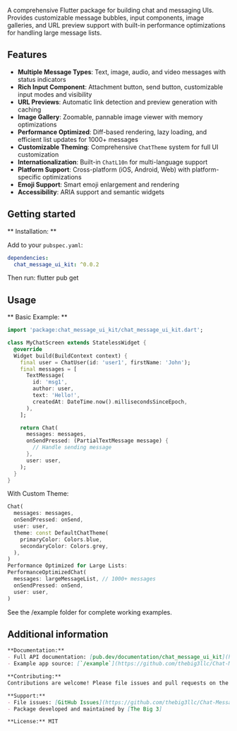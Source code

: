 <!--
This README describes the package. If you publish this package to pub.dev,
this README's contents appear on the landing page for your package.

For information about how to write a good package README, see the guide for
[writing package pages](https://dart.dev/tools/pub/writing-package-pages).

For general information about developing packages, see the Dart guide for
[creating packages](https://dart.dev/guides/libraries/create-packages)
and the Flutter guide for
[developing packages and plugins](https://flutter.dev/to/develop-packages).
-->

A comprehensive Flutter package for building chat and messaging UIs. Provides customizable message bubbles, input components, image galleries, and URL preview support with built-in performance optimizations for handling large message lists.

## Features

- **Multiple Message Types**: Text, image, audio, and video messages with status indicators
- **Rich Input Component**: Attachment button, send button, customizable input modes and visibility
- **URL Previews**: Automatic link detection and preview generation with caching
- **Image Gallery**: Zoomable, pannable image viewer with memory optimizations
- **Performance Optimized**: Diff-based rendering, lazy loading, and efficient list updates for 1000+ messages
- **Customizable Theming**: Comprehensive `ChatTheme` system for full UI customization
- **Internationalization**: Built-in `ChatL10n` for multi-language support
- **Platform Support**: Cross-platform (iOS, Android, Web) with platform-specific optimizations
- **Emoji Support**: Smart emoji enlargement and rendering
- **Accessibility**: ARIA support and semantic widgets

## Getting started

** Installation: **

Add to your `pubspec.yaml`:
```yaml
dependencies:
  chat_message_ui_kit: ^0.0.2
```
Then run:
flutter pub get

## Usage

** Basic Example: **

```dart
import 'package:chat_message_ui_kit/chat_message_ui_kit.dart';

class MyChatScreen extends StatelessWidget {
  @override
  Widget build(BuildContext context) {
    final user = ChatUser(id: 'user1', firstName: 'John');
    final messages = [
      TextMessage(
        id: 'msg1',
        author: user,
        text: 'Hello!',
        createdAt: DateTime.now().millisecondsSinceEpoch,
      ),
    ];

    return Chat(
      messages: messages,
      onSendPressed: (PartialTextMessage message) {
        // Handle sending message
      },
      user: user,
    );
  }
}
``` 

With Custom Theme:
```dart
Chat(
  messages: messages,
  onSendPressed: onSend,
  user: user,
  theme: const DefaultChatTheme(
    primaryColor: Colors.blue,
    secondaryColor: Colors.grey,
  ),
)
Performance Optimized for Large Lists:
PerformanceOptimizedChat(
  messages: largeMessageList, // 1000+ messages
  onSendPressed: onSend,
  user: user,
)
```
See the /example folder for complete working examples.


## Additional information

```markdown
**Documentation:**
- Full API documentation: [pub.dev/documentation/chat_message_ui_kit](https://pub.dev/documentation/chat_message_ui_kit)
- Example app source: [`/example`](https://github.com/thebig3llc/Chat-Message-Ui-Kit/tree/main/chat_message_ui_kit/example)

**Contributing:**
Contributions are welcome! Please file issues and pull requests on the [GitHub repository](https://github.com/thebig3llc/Chat-Message-Ui-Kit).

**Support:**
- File issues: [GitHub Issues](https://github.com/thebig3llc/Chat-Message-Ui-Kit/issues)
- Package developed and maintained by [The Big 3]

**License:** MIT
```
